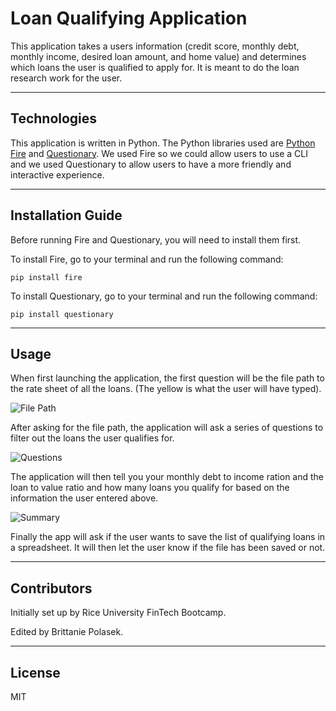 # Loan Qualifying Application

This application takes a users information (credit score, monthly debt, monthly income, desired loan amount, and home value) and determines which loans the user is qualified to apply for. It is meant to do the loan research work for the user.

---

## Technologies

This application is written in Python. The Python libraries used are [Python Fire](https://github.com/google/python-fire) and [Questionary](https://github.com/tmbo/questionary). We used Fire so we could allow users to use a CLI and we used Questionary to allow users to have a more friendly and interactive experience.

---

## Installation Guide

Before running Fire and Questionary, you will need to install them first. 

To install Fire, go to your terminal and run the following command:

`pip install fire`

To install Questionary, go to your terminal and run the following command:

`pip install questionary`

---

## Usage

When first launching the application, the first question will be the file path to the rate sheet of all the loans. (The yellow is what the user will have typed).

![File Path](../../pics%20for%20readme/file%20path.png)

After asking for the file path, the application will ask a series of questions to filter out the loans the user qualifies for. 

![Questions](../../pics%20for%20readme/questions.png)

The application will then tell you your monthly debt to income ration and the loan to value ratio and how many loans you qualify for based on the information the user entered above.

![Summary](../../pics%20for%20readme/summary.png)

Finally the app will ask if the user wants to save the list of qualifying loans in a spreadsheet. It will then let the user know if the file has been saved or not. 

---

## Contributors

Initially set up by Rice University FinTech Bootcamp.

Edited by Brittanie Polasek.

---

## License

MIT
